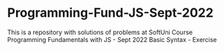 # Programming-Fund-JS-Sept-2022
This is a repository with solutions of problems at SoftUni Course Programming Fundamentals with JS - Sept 2022
Basic Syntax - Exercise